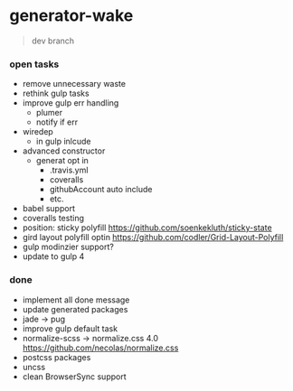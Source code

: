 # generator-wake

> dev branch

### open tasks
- remove unnecessary waste
- rethink gulp tasks
- improve gulp err handling 
	- plumer
	- notify if err
- wiredep
	- in gulp inlcude
- advanced constructor
	- generat opt in
		- .travis.yml
		- coveralls
		- githubAccount auto include
		- etc.
- babel support
- coveralls testing
- position: sticky polyfill https://github.com/soenkekluth/sticky-state
- gird layout polyfill optin https://github.com/codler/Grid-Layout-Polyfill
- gulp modinzier support?
- update to gulp 4


### done 
- implement all done message
- update generated packages
- jade -> pug
- improve gulp default task
- normalize-scss -> normalize.css 4.0 https://github.com/necolas/normalize.css
- postcss packages
- uncss
- clean BrowserSync support